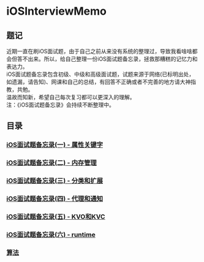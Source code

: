 # iOSInterviewMemo

## 题记
近期一直在刷iOS面试题，由于自己之前从来没有系统的整理过，导致我看啥啥都会但答不出来。所以，给自己整理一份iOS面试题备忘录，拯救那糟糕的记忆力和表达力。  
iOS面试题备忘录包含初级、中级和高级面试题，试题来源于网络(已标明出处，如遗漏，请告知)、网课和自己的总结，有回答不正确或者不完善的地方请大神指教，共勉。  
温故而知新，希望自己每次复习都可以更深入的理解。  
注：《iOS面试题备忘录》会持续不断整理中。

## 目录

### [iOS面试题备忘录(一) - 属性关键字](https://github.com/mickychiang/iOSInterviewMemo/blob/master/InterviewSummary/PropertyModifier.md)  
### [iOS面试题备忘录(二) - 内存管理](https://github.com/mickychiang/iOSInterviewMemo/blob/master/InterviewSummary/memoryManagement.md)    
### [iOS面试题备忘录(三) - 分类和扩展](https://github.com/mickychiang/iOSInterviewMemo/blob/master/InterviewSummary/CategoryAndExtension.md)  
### [iOS面试题备忘录(四) - 代理和通知](https://github.com/mickychiang/iOSInterviewMemo/blob/master/InterviewSummary/DelegateAndNSNotification.md)  
### [iOS面试题备忘录(五) - KVO和KVC](https://github.com/mickychiang/iOSInterviewMemo/blob/master/InterviewSummary/KVOAndKVC.md)  
### [iOS面试题备忘录(六) - runtime](https://github.com/mickychiang/iOSInterviewMemo/blob/master/InterviewSummary/runtime.md)  
### [算法](https://github.com/mickychiang/iOSInterviewMemo/blob/master/Algorithm/Algorithm.md)

